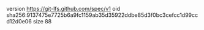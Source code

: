 version https://git-lfs.github.com/spec/v1
oid sha256:9137475e7725b6a9fc1159ab35d35922ddbe85d3f0bc3cefcc1d99ccd12d0e06
size 88
